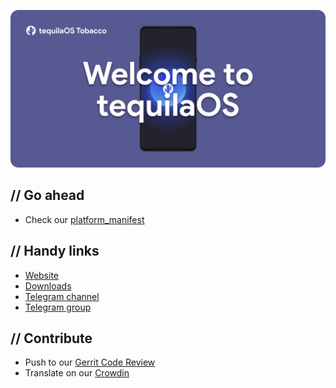 ![tequilaOS banner](https://raw.githubusercontent.com/tequilaOS/.github/main/banner.png)

## // Go ahead

- Check our [platform_manifest](https://github.com/tequilaOS/platform_manifest)

## // Handy links
- [Website](https://tequilaOS.org)
- [Downloads](https://tequilaOS.org/download)
- [Telegram channel](https://t.me/tequilaOSbulletin)
- [Telegram group](https://t.me/tequilaOSchat)

## // Contribute
- Push to our [Gerrit Code Review](https://review.tequilaOS.org)
- Translate on our [Crowdin](https://crowdin.com/project/tequilaOS)
